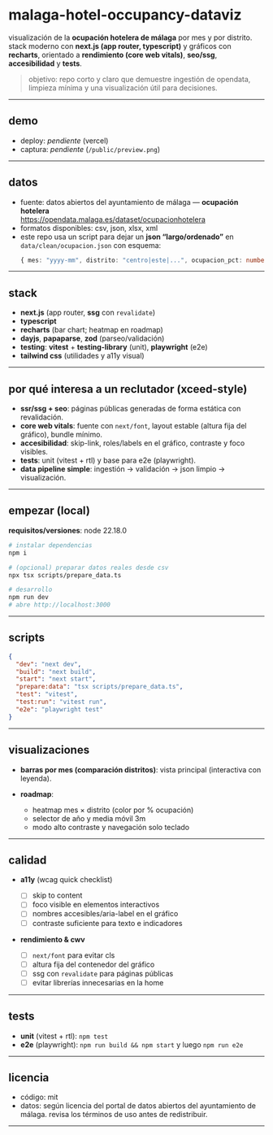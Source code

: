 
# malaga-hotel-occupancy-dataviz

visualización de la **ocupación hotelera de málaga** por mes y por distrito. stack moderno con **next.js (app router, typescript)** y gráficos con **recharts**, orientado a **rendimiento (core web vitals)**, **seo/ssg**, **accesibilidad** y **tests**.

> objetivo: repo corto y claro que demuestre ingestión de opendata, limpieza mínima y una visualización útil para decisiones.

---

## demo
- deploy: _pendiente_ (vercel)
- captura: _pendiente_ (`/public/preview.png`)

---

## datos
- fuente: datos abiertos del ayuntamiento de málaga — **ocupación hotelera**  
  https://opendata.malaga.es/dataset/ocupacionhotelera  
- formatos disponibles: csv, json, xlsx, xml  
- este repo usa un script para dejar un **json “largo/ordenado”** en `data/clean/ocupacion.json` con esquema:
  ```ts
  { mes: "yyyy-mm", distrito: "centro|este|...", ocupacion_pct: number } // 0–100


---

## stack

* **next.js** (app router, **ssg** con `revalidate`)
* **typescript**
* **recharts** (bar chart; heatmap en roadmap)
* **dayjs**, **papaparse**, **zod** (parseo/validación)
* **testing**: **vitest** + **testing-library** (unit), **playwright** (e2e)
* **tailwind css** (utilidades y a11y visual)

---

## por qué interesa a un reclutador (xceed-style)

* **ssr/ssg + seo**: páginas públicas generadas de forma estática con revalidación.
* **core web vitals**: fuente con `next/font`, layout estable (altura fija del gráfico), bundle mínimo.
* **accesibilidad**: skip-link, roles/labels en el gráfico, contraste y foco visibles.
* **tests**: unit (vitest + rtl) y base para e2e (playwright).
* **data pipeline simple**: ingestión → validación → json limpio → visualización.

---

## empezar (local)

**requisitos/versiones**: node 22.18.0

```bash
# instalar dependencias
npm i

# (opcional) preparar datos reales desde csv
npx tsx scripts/prepare_data.ts

# desarrollo
npm run dev
# abre http://localhost:3000
```

---

## scripts

```json
{
  "dev": "next dev",
  "build": "next build",
  "start": "next start",
  "prepare:data": "tsx scripts/prepare_data.ts",
  "test": "vitest",
  "test:run": "vitest run",
  "e2e": "playwright test"
}
```

---

## visualizaciones

* **barras por mes (comparación distritos)**: vista principal (interactiva con leyenda).
* **roadmap**:

  * heatmap mes × distrito (color por % ocupación)
  * selector de año y media móvil 3m
  * modo alto contraste y navegación solo teclado

---

## calidad

* **a11y** (wcag quick checklist)

  * [ ] skip to content
  * [ ] foco visible en elementos interactivos
  * [ ] nombres accesibles/aria-label en el gráfico
  * [ ] contraste suficiente para texto e indicadores
 
* **rendimiento & cwv**

  * [ ] `next/font` para evitar cls
  * [ ] altura fija del contenedor del gráfico
  * [ ] ssg con `revalidate` para páginas públicas
  * [ ] evitar librerías innecesarias en la home

---

## tests

* **unit** (vitest + rtl): `npm test`
* **e2e** (playwright): `npm run build && npm start` y luego `npm run e2e`

---

## licencia

* código: mit
* datos: según licencia del portal de datos abiertos del ayuntamiento de málaga. revisa los términos de uso antes de redistribuir.

---

